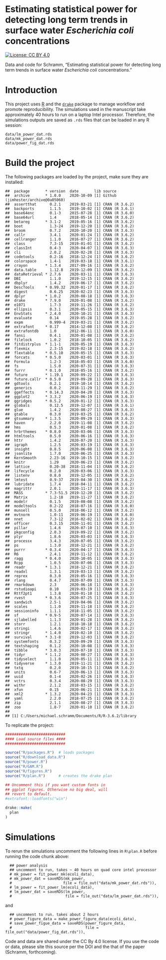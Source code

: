 Estimating statistical power for detecting long term trends in surface
water *Escherichia coli* concentrations
================

[![License: CC
BY 4.0](https://img.shields.io/badge/License-CC%20BY%204.0-lightgrey.svg)](https://creativecommons.org/licenses/by/4.0/)

Data and code for Schramm, “Estimating statistical power for detecting
long term trends in surface water *Escherichia coli* concentrations.”

# Introduction

This project uses [R](https://www.r-project.org/) and the
[`drake`](https://docs.ropensci.org/drake/) package to manage workflow
and promote reproducibility. The simulations used in the manuscript take
approximately 40 hours to run on a laptop Intel processor. Therefore,
the simulations outputs are saved as `.rds` files that can be loaded in
any R session:

    data/lm_power_dat.rds
    data/mk_power_dat.rds
    data/power_fig_dat.rds

# Build the project

The following packages are loaded by the project, make sure they are
installed:

    ##  package       * version  date       lib source                            
    ##  archive       * 1.0.0    2020-10-09 [1] Github (jimhester/archive@0a05060)
    ##  assertthat      0.2.1    2019-03-21 [1] CRAN (R 3.6.2)                    
    ##  backports       1.1.5    2019-10-02 [1] CRAN (R 3.6.1)                    
    ##  base64enc       0.1-3    2015-07-28 [1] CRAN (R 3.6.0)                    
    ##  base64url       1.4      2018-05-14 [1] CRAN (R 3.6.2)                    
    ##  betareg       * 3.1-2    2019-05-16 [1] CRAN (R 3.6.2)                    
    ##  boot            1.3-24   2019-12-20 [1] CRAN (R 3.6.2)                    
    ##  broom           0.7.2    2020-10-20 [1] CRAN (R 3.6.3)                    
    ##  callr           3.4.1    2020-01-24 [1] CRAN (R 3.6.2)                    
    ##  cellranger      1.1.0    2016-07-27 [1] CRAN (R 3.6.2)                    
    ##  class           7.3-15   2019-01-01 [1] CRAN (R 3.6.2)                    
    ##  classInt        0.4-3    2020-04-07 [1] CRAN (R 3.6.3)                    
    ##  cli             2.0.2    2020-02-28 [1] CRAN (R 3.6.3)                    
    ##  codetools       0.2-16   2018-12-24 [1] CRAN (R 3.6.2)                    
    ##  colorspace      1.4-1    2019-03-18 [1] CRAN (R 3.6.1)                    
    ##  crayon        * 1.3.4    2017-09-16 [1] CRAN (R 3.6.2)                    
    ##  data.table      1.12.8   2019-12-09 [1] CRAN (R 3.6.2)                    
    ##  dataRetrieval * 2.7.6    2020-03-11 [1] CRAN (R 3.6.3)                    
    ##  DBI             1.1.0    2019-12-15 [1] CRAN (R 3.6.2)                    
    ##  dbplyr          1.4.2    2019-06-17 [1] CRAN (R 3.6.2)                    
    ##  DescTools     * 0.99.32  2020-01-17 [1] CRAN (R 3.6.2)                    
    ##  digest          0.6.25   2020-02-23 [1] CRAN (R 3.6.3)                    
    ##  dplyr         * 1.0.2    2020-08-18 [1] CRAN (R 3.6.3)                    
    ##  drake         * 7.9.0    2020-01-08 [1] CRAN (R 3.6.2)                    
    ##  e1071           1.7-3    2019-11-26 [1] CRAN (R 3.6.2)                    
    ##  ellipsis        0.3.1    2020-05-15 [1] CRAN (R 3.6.3)                    
    ##  EnvStats      * 2.4.0    2020-10-21 [1] CRAN (R 3.6.3)                    
    ##  evaluate        0.14     2019-05-28 [1] CRAN (R 3.6.2)                    
    ##  expm            0.999-4  2019-03-21 [1] CRAN (R 3.6.2)                    
    ##  extrafont     * 0.17     2014-12-08 [1] CRAN (R 3.6.2)                    
    ##  extrafontdb     1.0      2012-06-11 [1] CRAN (R 3.6.0)                    
    ##  fansi           0.4.1    2020-01-08 [1] CRAN (R 3.6.2)                    
    ##  filelock        1.0.2    2018-10-05 [1] CRAN (R 3.6.2)                    
    ##  fitdistrplus  * 1.1-1    2020-05-19 [1] CRAN (R 3.6.3)                    
    ##  flexmix         2.3-15   2019-02-18 [1] CRAN (R 3.6.2)                    
    ##  flextable     * 0.5.10   2020-05-15 [1] CRAN (R 3.6.3)                    
    ##  forcats       * 0.5.0    2020-03-01 [1] CRAN (R 3.6.3)                    
    ##  Formula         1.2-3    2018-05-03 [1] CRAN (R 3.6.0)                    
    ##  fs              1.5.0    2020-07-31 [1] CRAN (R 3.6.3)                    
    ##  furrr         * 0.1.0    2018-05-16 [1] CRAN (R 3.6.2)                    
    ##  future        * 1.19.1   2020-09-22 [1] CRAN (R 3.6.3)                    
    ##  future.callr  * 0.5.0    2019-09-28 [1] CRAN (R 3.6.3)                    
    ##  gdtools         0.2.1    2019-10-14 [1] CRAN (R 3.6.2)                    
    ##  generics        0.0.2    2018-11-29 [1] CRAN (R 3.6.2)                    
    ##  ggeffects     * 0.14.3   2020-04-20 [1] CRAN (R 3.6.3)                    
    ##  ggplot2       * 3.3.2    2020-06-19 [1] CRAN (R 3.6.3)                    
    ##  ggridges      * 0.5.2    2020-01-12 [1] CRAN (R 3.6.3)                    
    ##  globals         0.12.5   2019-12-07 [1] CRAN (R 3.6.1)                    
    ##  glue            1.4.2    2020-08-27 [1] CRAN (R 3.6.3)                    
    ##  gtable          0.3.0    2019-03-25 [1] CRAN (R 3.6.2)                    
    ##  gtsummary     * 1.3.5    2020-09-29 [1] CRAN (R 3.6.3)                    
    ##  haven           2.2.0    2019-11-08 [1] CRAN (R 3.6.2)                    
    ##  hms             0.5.3    2020-01-08 [1] CRAN (R 3.6.2)                    
    ##  hrbrthemes    * 0.8.0    2020-03-06 [1] CRAN (R 3.6.3)                    
    ##  htmltools       0.5.0    2020-06-16 [1] CRAN (R 3.6.3)                    
    ##  httr            1.4.2    2020-07-20 [1] CRAN (R 3.6.3)                    
    ##  igraph          1.2.5    2020-03-19 [1] CRAN (R 3.6.3)                    
    ##  insight         0.8.5    2020-06-08 [1] CRAN (R 3.6.3)                    
    ##  jsonlite        1.7.0    2020-06-25 [1] CRAN (R 3.6.3)                    
    ##  KernSmooth      2.23-16  2019-10-15 [1] CRAN (R 3.6.2)                    
    ##  knitr           1.29     2020-06-23 [1] CRAN (R 3.6.2)                    
    ##  lattice         0.20-38  2018-11-04 [1] CRAN (R 3.6.2)                    
    ##  lifecycle       0.2.0    2020-03-06 [1] CRAN (R 3.6.3)                    
    ##  listenv         0.8.0    2019-12-05 [1] CRAN (R 3.6.2)                    
    ##  lmtest          0.9-37   2019-04-30 [1] CRAN (R 3.6.2)                    
    ##  lubridate       1.7.4    2018-04-11 [1] CRAN (R 3.6.2)                    
    ##  magrittr        2.0.1    2020-11-17 [1] CRAN (R 3.6.3)                    
    ##  MASS          * 7.3-51.5 2019-12-20 [1] CRAN (R 3.6.2)                    
    ##  Matrix          1.2-18   2019-11-27 [1] CRAN (R 3.6.2)                    
    ##  modelr          0.1.5    2019-08-08 [1] CRAN (R 3.6.2)                    
    ##  modeltools      0.2-22   2018-07-16 [1] CRAN (R 3.6.0)                    
    ##  munsell         0.5.0    2018-06-12 [1] CRAN (R 3.6.2)                    
    ##  mvtnorm         1.0-11   2019-06-19 [1] CRAN (R 3.6.0)                    
    ##  nnet            7.3-12   2016-02-02 [1] CRAN (R 3.6.2)                    
    ##  officer         0.3.15   2020-11-01 [1] CRAN (R 3.6.2)                    
    ##  pillar          1.4.6    2020-07-10 [1] CRAN (R 3.6.3)                    
    ##  pkgconfig       2.0.3    2019-09-22 [1] CRAN (R 3.6.2)                    
    ##  plyr            1.8.6    2020-03-03 [1] CRAN (R 3.6.3)                    
    ##  processx        3.4.3    2020-07-05 [1] CRAN (R 3.6.2)                    
    ##  ps              1.3.0    2018-12-21 [1] CRAN (R 3.6.2)                    
    ##  purrr         * 0.3.4    2020-04-17 [1] CRAN (R 3.6.3)                    
    ##  R6              2.4.1    2019-11-12 [1] CRAN (R 3.6.2)                    
    ##  ragg          * 0.4.0    2020-10-05 [1] CRAN (R 3.6.3)                    
    ##  Rcpp            1.0.5    2020-07-06 [1] CRAN (R 3.6.3)                    
    ##  readr         * 1.3.1    2018-12-21 [1] CRAN (R 3.6.2)                    
    ##  readxl          1.3.1    2019-03-13 [1] CRAN (R 3.6.2)                    
    ##  reprex          0.3.0    2019-05-16 [1] CRAN (R 3.6.3)                    
    ##  rlang           0.4.7    2020-07-09 [1] CRAN (R 3.6.3)                    
    ##  rmarkdown       2.3      2020-06-18 [1] CRAN (R 3.6.3)                    
    ##  rstudioapi      0.10     2019-03-19 [1] CRAN (R 3.6.2)                    
    ##  Rttf2pt1        1.3.8    2020-01-10 [1] CRAN (R 3.6.2)                    
    ##  rvest         * 0.3.6    2020-07-25 [1] CRAN (R 3.6.3)                    
    ##  sandwich        2.5-1    2019-04-06 [1] CRAN (R 3.6.2)                    
    ##  scales          1.1.0    2019-11-18 [1] CRAN (R 3.6.2)                    
    ##  sessioninfo     1.1.1    2018-11-05 [1] CRAN (R 3.6.2)                    
    ##  sf            * 0.9-5    2020-07-14 [1] CRAN (R 3.6.3)                    
    ##  sjlabelled      1.1.3    2020-01-28 [1] CRAN (R 3.6.2)                    
    ##  storr           1.2.1    2018-10-18 [1] CRAN (R 3.6.2)                    
    ##  stringi         1.4.6    2020-02-17 [1] CRAN (R 3.6.2)                    
    ##  stringr       * 1.4.0    2019-02-10 [1] CRAN (R 3.6.2)                    
    ##  survival      * 3.1-8    2019-12-03 [1] CRAN (R 3.6.2)                    
    ##  systemfonts     0.3.2    2020-09-29 [1] CRAN (R 3.6.3)                    
    ##  textshaping     0.1.2    2020-10-08 [1] CRAN (R 3.6.3)                    
    ##  tibble        * 3.0.3    2020-07-10 [1] CRAN (R 3.6.3)                    
    ##  tidyr         * 1.1.2    2020-08-27 [1] CRAN (R 3.6.3)                    
    ##  tidyselect      1.1.0    2020-05-11 [1] CRAN (R 3.6.3)                    
    ##  tidyverse     * 1.3.0    2019-11-21 [1] CRAN (R 3.6.2)                    
    ##  txtq            0.2.0    2019-10-15 [1] CRAN (R 3.6.2)                    
    ##  units           0.6-7    2020-06-13 [1] CRAN (R 3.6.3)                    
    ##  uuid            0.1-4    2020-02-26 [1] CRAN (R 3.6.3)                    
    ##  vctrs           0.3.4    2020-08-29 [1] CRAN (R 3.6.3)                    
    ##  withr           2.1.2    2018-03-15 [1] CRAN (R 3.6.2)                    
    ##  xfun            0.15     2020-06-21 [1] CRAN (R 3.6.3)                    
    ##  xml2          * 1.3.2    2020-04-23 [1] CRAN (R 3.6.3)                    
    ##  yaml            2.2.0    2018-07-25 [1] CRAN (R 3.6.2)                    
    ##  zip             2.1.1    2020-08-27 [1] CRAN (R 3.6.3)                    
    ##  zoo             1.8-7    2020-01-10 [1] CRAN (R 3.6.2)                    
    ## 
    ## [1] C:/Users/michael.schramm/Documents/R/R-3.6.2/library

To replicate the project:

``` r
###########################
#### Load source files ####
###########################

source("R/packages.R")  # loads packages
source("R/download_data.R")
source("R/power.R")
source("R/GAM.R")
source("R/figures.R")
source("R/plan.R")      # creates the drake plan

## Uncomment this if you want custom fonts in
## ggplot figures. Otherwise no big deal, will
## revert to default.
#extrafont::loadfonts("win")

drake::make(
  plan
)
```

# Simulations

To rerun the simulations uncomment the following lines in `R\plan.R`
before running the code chunk above:

``` 
  ## power analysis
  ## uncomment to run, takes ~ 40 hours on quad core intel processor
  # mk_power = fit_power_mk(ecoli_data),
  # mk_power_dat = saveRDS(mk_power,
  #                       file = file_out("data/mk_power_dat.rds")),
  # lm_power = fit_power_lm(ecoli_data),
  # lm_power_dat = saveRDS(lm_power,
  #                        file = file_out("data/lm_power_dat.rds")),
```

and

``` 
  ## uncomment to run. takes about 2 hours
  # power_figure_data = make_power_figure_data(ecoli_data),
  # save_power_figue_data = saveRDS(power_figure_data,
  #                                 file = file_out("data/power_fig_dat.rds")),
```

Code and data are shared under the CC By 4.0 license. If you use the
code or data, please site this source per the DOI and the that of the
paper (Schramm, forthcoming).
